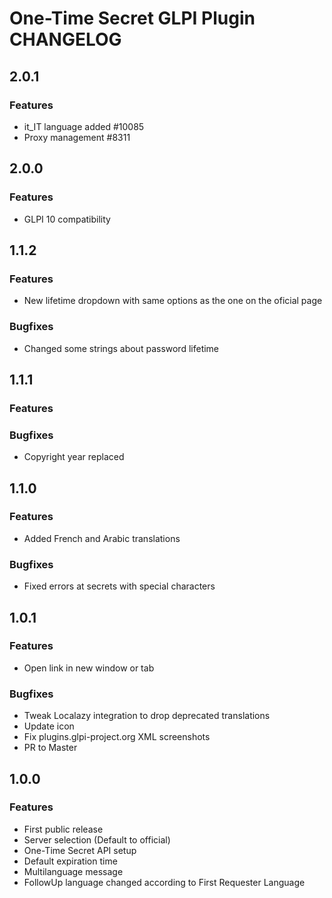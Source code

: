# One-Time Secret GLPI Plugin CHANGELOG
## 2.0.1
### Features
- it_IT language added #10085
- Proxy management #8311

## 2.0.0
### Features
- GLPI 10 compatibility

## 1.1.2
### Features
- New lifetime dropdown with same options as the one on the oficial page
### Bugfixes
- Changed some strings about password lifetime

## 1.1.1
### Features

### Bugfixes
- Copyright year replaced

## 1.1.0
### Features
- Added French and Arabic translations
### Bugfixes
- Fixed errors at secrets with special characters

## 1.0.1
### Features
- Open link in new window or tab
### Bugfixes
- Tweak Localazy integration to drop deprecated translations
- Update icon
- Fix plugins.glpi-project.org XML screenshots
- PR to Master
## 1.0.0
### Features
- First public release
- Server selection (Default to official)
- One-Time Secret API setup
- Default expiration time
- Multilanguage message
- FollowUp language changed according to First Requester Language
